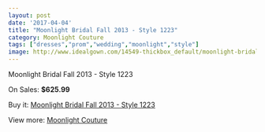 ```yaml
---
layout: post
date: '2017-04-04'
title: "Moonlight Bridal Fall 2013 - Style 1223"
category: Moonlight Couture
tags: ["dresses","prom","wedding","moonlight","style"]
image: http://www.idealgown.com/14549-thickbox_default/moonlight-bridal-fall-2013-style-1223.jpg
---
```

Moonlight Bridal Fall 2013 - Style 1223

On Sales: **$625.99**
<a href="https://www.idealgown.com/en/moonlight-couture/5837-moonlight-bridal-fall-2013-style-1223.html"><amp-img layout="responsive" width="600" height="600" src="//www.idealgown.com/14549-thickbox_default/moonlight-bridal-fall-2013-style-1223.jpg" alt="Moonlight Bridal Fall 2013 - Style 1223 0" /></a>
<a href="https://www.idealgown.com/en/moonlight-couture/5837-moonlight-bridal-fall-2013-style-1223.html"><amp-img layout="responsive" width="600" height="600" src="//www.idealgown.com/14550-thickbox_default/moonlight-bridal-fall-2013-style-1223.jpg" alt="Moonlight Bridal Fall 2013 - Style 1223 1" /></a>

Buy it: [Moonlight Bridal Fall 2013 - Style 1223](https://www.idealgown.com/en/moonlight-couture/5837-moonlight-bridal-fall-2013-style-1223.html "Moonlight Bridal Fall 2013 - Style 1223")

View more: [Moonlight Couture](https://www.idealgown.com/en/87-moonlight-couture "Moonlight Couture")